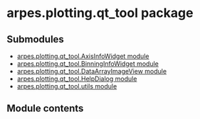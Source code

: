# arpes.plotting.qt\_tool package

## Submodules

  - [arpes.plotting.qt\_tool.AxisInfoWidget
    module](arpes.plotting.qt_tool.AxisInfoWidget)
  - [arpes.plotting.qt\_tool.BinningInfoWidget
    module](arpes.plotting.qt_tool.BinningInfoWidget)
  - [arpes.plotting.qt\_tool.DataArrayImageView
    module](arpes.plotting.qt_tool.DataArrayImageView)
  - [arpes.plotting.qt\_tool.HelpDialog
    module](arpes.plotting.qt_tool.HelpDialog)
  - [arpes.plotting.qt\_tool.utils module](arpes.plotting.qt_tool.utils)

## Module contents
